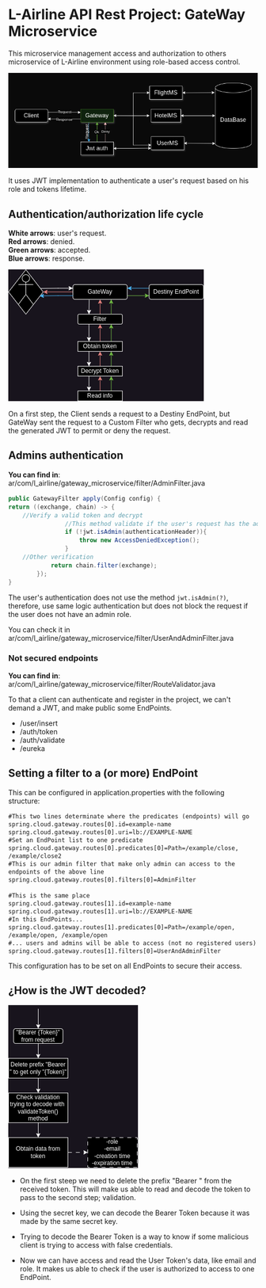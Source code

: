 # L-Airline API Rest Project: GateWay Microservice
This microservice management access and authorization to others microservice of L-Airline environment using role-based access control.

![GateWay-Diagram.png](images/GateWay-Diagram.png)

It uses JWT implementation to authenticate a user's request based on his role and tokens lifetime.

## Authentication/authorization life cycle

**White arrows**: user's request.  
**Red arrows**: denied.  
**Green arrows**: accepted.  
**Blue arrows**: response.

![AuthorizationLifeCycle-Diagram.png](images/AuthorizationLifeCycle-Diagram.png)

On a first step, the Client sends a request to a Destiny EndPoint, but GateWay sent the request to a Custom Filter who gets, decrypts and read the generated JWT to permit or deny the request.

## Admins authentication
**You can find in**: ar/com/l_airline/gateway_microservice/filter/AdminFilter.java

```java
public GatewayFilter apply(Config config) {
return ((exchange, chain) -> {
    //Verify a valid token and decrypt
                //This method validate if the user's request has the admin role
                if (!jwt.isAdmin(authenticationHeader)){
                    throw new AccessDeniedException();
                }
    //Other verification
            return chain.filter(exchange);
        });
}
```

The user's authentication does not use the method `jwt.isAdmin(?)`, therefore, use same logic authentication but does not block the request if the user does not have an admin role.

You can check it in ar/com/l_airline/gateway_microservice/filter/UserAndAdminFilter.java

### Not secured endpoints
**You can find in**: ar/com/l_airline/gateway_microservice/filter/RouteValidator.java

To that a client can authenticate and register in the project, we can't demand a JWT, and make public some EndPoints.
- /user/insert
- /auth/token
- /auth/validate
- /eureka

## Setting a filter to a (or more) EndPoint

This can be configured in application.properties with the following structure:
```properties
#This two lines determinate where the predicates (endpoints) will go
spring.cloud.gateway.routes[0].id=example-name
spring.cloud.gateway.routes[0].uri=lb://EXAMPLE-NAME
#Set an EndPoint list to one predicate
spring.cloud.gateway.routes[0].predicates[0]=Path=/example/close, /example/close2
#This is our admin filter that make only admin can access to the endpoints of the above line
spring.cloud.gateway.routes[0].filters[0]=AdminFilter

#This is the same place
spring.cloud.gateway.routes[1].id=example-name
spring.cloud.gateway.routes[1].uri=lb://EXAMPLE-NAME
#In this EndPoints...
spring.cloud.gateway.routes[1].predicates[0]=Path=/example/open, /example/open, /example/open
#... users and admins will be able to access (not no registered users)
spring.cloud.gateway.routes[1].filters[0]=UserAndAdminFilter
```

This configuration has to be set on all EndPoints to secure their access.

## ¿How is the JWT decoded?

![DecodeToken-Diagram.png](images/DecodeToken-Diagram.png)

- On the first steep we need to delete the prefix "Bearer " from the received token. This will make us able to read and decode the token to pass to the second step; validation.

- Using the secret key, we can decode the Bearer Token because it was made by the same secret key.

- Trying to decode the Bearer Token is a way to know if some malicious client is trying to access with false credentials.

- Now we can have access and read the User Token's data, like email and role. It makes us able to check if the user is authorized to access to one EndPoint.